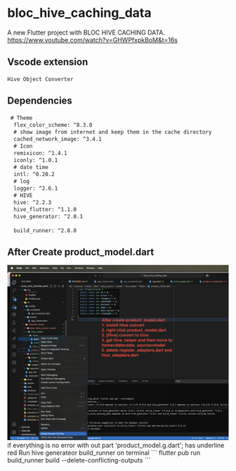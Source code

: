 # bloc_hive_caching_data

A new Flutter project with BLOC HIVE CACHING DATA.
https://www.youtube.com/watch?v=GHWPfxpkBoM&t=16s

## Vscode extension
```
Hive Object Converter
```

## Dependencies
```
 # Theme
  flex_color_scheme: ^8.3.0
  # show image from internet and keep them in the cache directory 
  cached_network_image: ^3.4.1
  # Icon 
  remixicon: ^1.4.1
  iconly: ^1.0.1
  # date time
  intl: ^0.20.2
  # log 
  logger: ^2.6.1
  # HIVE
  hive: ^2.2.3
  hive_flutter: ^1.1.0
  hive_generator: ^2.0.1

  build_runner: ^2.8.0
  ```
  ## After Create product_model.dart
  <img src="ScreenShort/Model_Hive_convert_to_hive.png">
  if everything is no error with out part 'product_model.g.dart'; has underline red
    Run hive generateor build_runner on terminal
    ```
    flutter pub run build_runner build --delete-conflicting-outputs
    ```

